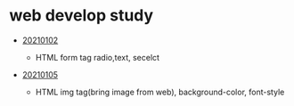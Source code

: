 web develop study
=================

* [20210102](https://github.com/sxzeu/web/blob/main/20210102.html)
  + HTML form tag radio,text, secelct

* [20210105](https://github.com/sxzeu/web/blob/main/20210105.html)
  + HTML img tag(bring image from web), background-color, font-style
